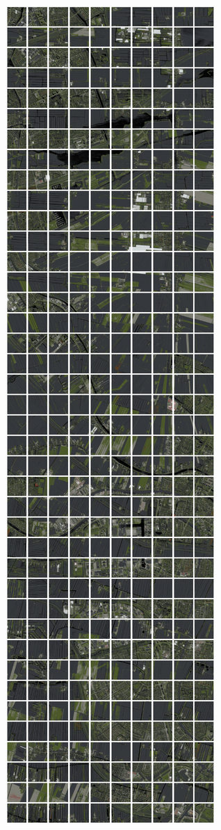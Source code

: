 <html>
<div>
<img src="https://github.com/HakkaTjakka/NL_TILE_MAP/blob/main/18/612/-1050/r.6120.-10500.png" height="44" width="44">
<img src="https://github.com/HakkaTjakka/NL_TILE_MAP/blob/main/18/612/-1050/r.6121.-10500.png" height="44" width="44">
<img src="https://github.com/HakkaTjakka/NL_TILE_MAP/blob/main/18/612/-1050/r.6122.-10500.png" height="44" width="44">
<img src="https://github.com/HakkaTjakka/NL_TILE_MAP/blob/main/18/612/-1050/r.6123.-10500.png" height="44" width="44">
<img src="https://github.com/HakkaTjakka/NL_TILE_MAP/blob/main/18/612/-1050/r.6124.-10500.png" height="44" width="44">
<img src="https://github.com/HakkaTjakka/NL_TILE_MAP/blob/main/18/612/-1050/r.6125.-10500.png" height="44" width="44">
<img src="https://github.com/HakkaTjakka/NL_TILE_MAP/blob/main/18/612/-1050/r.6126.-10500.png" height="44" width="44">
<img src="https://github.com/HakkaTjakka/NL_TILE_MAP/blob/main/18/612/-1050/r.6127.-10500.png" height="44" width="44">
<img src="https://github.com/HakkaTjakka/NL_TILE_MAP/blob/main/18/612/-1050/r.6128.-10500.png" height="44" width="44">
<img src="https://github.com/HakkaTjakka/NL_TILE_MAP/blob/main/18/612/-1050/r.6129.-10500.png" height="44" width="44">
<img src="https://github.com/HakkaTjakka/NL_TILE_MAP/blob/main/18/613/-1050/r.6130.-10500.png" height="44" width="44">
<img src="https://github.com/HakkaTjakka/NL_TILE_MAP/blob/main/18/613/-1050/r.6131.-10500.png" height="44" width="44">
<img src="https://github.com/HakkaTjakka/NL_TILE_MAP/blob/main/18/613/-1050/r.6132.-10500.png" height="44" width="44">
<img src="https://github.com/HakkaTjakka/NL_TILE_MAP/blob/main/18/613/-1050/r.6133.-10500.png" height="44" width="44">
<img src="https://github.com/HakkaTjakka/NL_TILE_MAP/blob/main/18/613/-1050/r.6134.-10500.png" height="44" width="44">
<img src="https://github.com/HakkaTjakka/NL_TILE_MAP/blob/main/18/613/-1050/r.6135.-10500.png" height="44" width="44">
<img src="https://github.com/HakkaTjakka/NL_TILE_MAP/blob/main/18/613/-1050/r.6136.-10500.png" height="44" width="44">
<img src="https://github.com/HakkaTjakka/NL_TILE_MAP/blob/main/18/613/-1050/r.6137.-10500.png" height="44" width="44">
<img src="https://github.com/HakkaTjakka/NL_TILE_MAP/blob/main/18/613/-1050/r.6138.-10500.png" height="44" width="44">
<img src="https://github.com/HakkaTjakka/NL_TILE_MAP/blob/main/18/613/-1050/r.6139.-10500.png" height="44" width="44">
<br>
<img src="https://github.com/HakkaTjakka/NL_TILE_MAP/blob/main/18/612/-1050/r.6120.-10499.png" height="44" width="44">
<img src="https://github.com/HakkaTjakka/NL_TILE_MAP/blob/main/18/612/-1050/r.6121.-10499.png" height="44" width="44">
<img src="https://github.com/HakkaTjakka/NL_TILE_MAP/blob/main/18/612/-1050/r.6122.-10499.png" height="44" width="44">
<img src="https://github.com/HakkaTjakka/NL_TILE_MAP/blob/main/18/612/-1050/r.6123.-10499.png" height="44" width="44">
<img src="https://github.com/HakkaTjakka/NL_TILE_MAP/blob/main/18/612/-1050/r.6124.-10499.png" height="44" width="44">
<img src="https://github.com/HakkaTjakka/NL_TILE_MAP/blob/main/18/612/-1050/r.6125.-10499.png" height="44" width="44">
<img src="https://github.com/HakkaTjakka/NL_TILE_MAP/blob/main/18/612/-1050/r.6126.-10499.png" height="44" width="44">
<img src="https://github.com/HakkaTjakka/NL_TILE_MAP/blob/main/18/612/-1050/r.6127.-10499.png" height="44" width="44">
<img src="https://github.com/HakkaTjakka/NL_TILE_MAP/blob/main/18/612/-1050/r.6128.-10499.png" height="44" width="44">
<img src="https://github.com/HakkaTjakka/NL_TILE_MAP/blob/main/18/612/-1050/r.6129.-10499.png" height="44" width="44">
<img src="https://github.com/HakkaTjakka/NL_TILE_MAP/blob/main/18/613/-1050/r.6130.-10499.png" height="44" width="44">
<img src="https://github.com/HakkaTjakka/NL_TILE_MAP/blob/main/18/613/-1050/r.6131.-10499.png" height="44" width="44">
<img src="https://github.com/HakkaTjakka/NL_TILE_MAP/blob/main/18/613/-1050/r.6132.-10499.png" height="44" width="44">
<img src="https://github.com/HakkaTjakka/NL_TILE_MAP/blob/main/18/613/-1050/r.6133.-10499.png" height="44" width="44">
<img src="https://github.com/HakkaTjakka/NL_TILE_MAP/blob/main/18/613/-1050/r.6134.-10499.png" height="44" width="44">
<img src="https://github.com/HakkaTjakka/NL_TILE_MAP/blob/main/18/613/-1050/r.6135.-10499.png" height="44" width="44">
<img src="https://github.com/HakkaTjakka/NL_TILE_MAP/blob/main/18/613/-1050/r.6136.-10499.png" height="44" width="44">
<img src="https://github.com/HakkaTjakka/NL_TILE_MAP/blob/main/18/613/-1050/r.6137.-10499.png" height="44" width="44">
<img src="https://github.com/HakkaTjakka/NL_TILE_MAP/blob/main/18/613/-1050/r.6138.-10499.png" height="44" width="44">
<img src="https://github.com/HakkaTjakka/NL_TILE_MAP/blob/main/18/613/-1050/r.6139.-10499.png" height="44" width="44">
<br>
<img src="https://github.com/HakkaTjakka/NL_TILE_MAP/blob/main/18/612/-1050/r.6120.-10498.png" height="44" width="44">
<img src="https://github.com/HakkaTjakka/NL_TILE_MAP/blob/main/18/612/-1050/r.6121.-10498.png" height="44" width="44">
<img src="https://github.com/HakkaTjakka/NL_TILE_MAP/blob/main/18/612/-1050/r.6122.-10498.png" height="44" width="44">
<img src="https://github.com/HakkaTjakka/NL_TILE_MAP/blob/main/18/612/-1050/r.6123.-10498.png" height="44" width="44">
<img src="https://github.com/HakkaTjakka/NL_TILE_MAP/blob/main/18/612/-1050/r.6124.-10498.png" height="44" width="44">
<img src="https://github.com/HakkaTjakka/NL_TILE_MAP/blob/main/18/612/-1050/r.6125.-10498.png" height="44" width="44">
<img src="https://github.com/HakkaTjakka/NL_TILE_MAP/blob/main/18/612/-1050/r.6126.-10498.png" height="44" width="44">
<img src="https://github.com/HakkaTjakka/NL_TILE_MAP/blob/main/18/612/-1050/r.6127.-10498.png" height="44" width="44">
<img src="https://github.com/HakkaTjakka/NL_TILE_MAP/blob/main/18/612/-1050/r.6128.-10498.png" height="44" width="44">
<img src="https://github.com/HakkaTjakka/NL_TILE_MAP/blob/main/18/612/-1050/r.6129.-10498.png" height="44" width="44">
<img src="https://github.com/HakkaTjakka/NL_TILE_MAP/blob/main/18/613/-1050/r.6130.-10498.png" height="44" width="44">
<img src="https://github.com/HakkaTjakka/NL_TILE_MAP/blob/main/18/613/-1050/r.6131.-10498.png" height="44" width="44">
<img src="https://github.com/HakkaTjakka/NL_TILE_MAP/blob/main/18/613/-1050/r.6132.-10498.png" height="44" width="44">
<img src="https://github.com/HakkaTjakka/NL_TILE_MAP/blob/main/18/613/-1050/r.6133.-10498.png" height="44" width="44">
<img src="https://github.com/HakkaTjakka/NL_TILE_MAP/blob/main/18/613/-1050/r.6134.-10498.png" height="44" width="44">
<img src="https://github.com/HakkaTjakka/NL_TILE_MAP/blob/main/18/613/-1050/r.6135.-10498.png" height="44" width="44">
<img src="https://github.com/HakkaTjakka/NL_TILE_MAP/blob/main/18/613/-1050/r.6136.-10498.png" height="44" width="44">
<img src="https://github.com/HakkaTjakka/NL_TILE_MAP/blob/main/18/613/-1050/r.6137.-10498.png" height="44" width="44">
<img src="https://github.com/HakkaTjakka/NL_TILE_MAP/blob/main/18/613/-1050/r.6138.-10498.png" height="44" width="44">
<img src="https://github.com/HakkaTjakka/NL_TILE_MAP/blob/main/18/613/-1050/r.6139.-10498.png" height="44" width="44">
<br>
<img src="https://github.com/HakkaTjakka/NL_TILE_MAP/blob/main/18/612/-1050/r.6120.-10497.png" height="44" width="44">
<img src="https://github.com/HakkaTjakka/NL_TILE_MAP/blob/main/18/612/-1050/r.6121.-10497.png" height="44" width="44">
<img src="https://github.com/HakkaTjakka/NL_TILE_MAP/blob/main/18/612/-1050/r.6122.-10497.png" height="44" width="44">
<img src="https://github.com/HakkaTjakka/NL_TILE_MAP/blob/main/18/612/-1050/r.6123.-10497.png" height="44" width="44">
<img src="https://github.com/HakkaTjakka/NL_TILE_MAP/blob/main/18/612/-1050/r.6124.-10497.png" height="44" width="44">
<img src="https://github.com/HakkaTjakka/NL_TILE_MAP/blob/main/18/612/-1050/r.6125.-10497.png" height="44" width="44">
<img src="https://github.com/HakkaTjakka/NL_TILE_MAP/blob/main/18/612/-1050/r.6126.-10497.png" height="44" width="44">
<img src="https://github.com/HakkaTjakka/NL_TILE_MAP/blob/main/18/612/-1050/r.6127.-10497.png" height="44" width="44">
<img src="https://github.com/HakkaTjakka/NL_TILE_MAP/blob/main/18/612/-1050/r.6128.-10497.png" height="44" width="44">
<img src="https://github.com/HakkaTjakka/NL_TILE_MAP/blob/main/18/612/-1050/r.6129.-10497.png" height="44" width="44">
<img src="https://github.com/HakkaTjakka/NL_TILE_MAP/blob/main/18/613/-1050/r.6130.-10497.png" height="44" width="44">
<img src="https://github.com/HakkaTjakka/NL_TILE_MAP/blob/main/18/613/-1050/r.6131.-10497.png" height="44" width="44">
<img src="https://github.com/HakkaTjakka/NL_TILE_MAP/blob/main/18/613/-1050/r.6132.-10497.png" height="44" width="44">
<img src="https://github.com/HakkaTjakka/NL_TILE_MAP/blob/main/18/613/-1050/r.6133.-10497.png" height="44" width="44">
<img src="https://github.com/HakkaTjakka/NL_TILE_MAP/blob/main/18/613/-1050/r.6134.-10497.png" height="44" width="44">
<img src="https://github.com/HakkaTjakka/NL_TILE_MAP/blob/main/18/613/-1050/r.6135.-10497.png" height="44" width="44">
<img src="https://github.com/HakkaTjakka/NL_TILE_MAP/blob/main/18/613/-1050/r.6136.-10497.png" height="44" width="44">
<img src="https://github.com/HakkaTjakka/NL_TILE_MAP/blob/main/18/613/-1050/r.6137.-10497.png" height="44" width="44">
<img src="https://github.com/HakkaTjakka/NL_TILE_MAP/blob/main/18/613/-1050/r.6138.-10497.png" height="44" width="44">
<img src="https://github.com/HakkaTjakka/NL_TILE_MAP/blob/main/18/613/-1050/r.6139.-10497.png" height="44" width="44">
<br>
<img src="https://github.com/HakkaTjakka/NL_TILE_MAP/blob/main/18/612/-1050/r.6120.-10496.png" height="44" width="44">
<img src="https://github.com/HakkaTjakka/NL_TILE_MAP/blob/main/18/612/-1050/r.6121.-10496.png" height="44" width="44">
<img src="https://github.com/HakkaTjakka/NL_TILE_MAP/blob/main/18/612/-1050/r.6122.-10496.png" height="44" width="44">
<img src="https://github.com/HakkaTjakka/NL_TILE_MAP/blob/main/18/612/-1050/r.6123.-10496.png" height="44" width="44">
<img src="https://github.com/HakkaTjakka/NL_TILE_MAP/blob/main/18/612/-1050/r.6124.-10496.png" height="44" width="44">
<img src="https://github.com/HakkaTjakka/NL_TILE_MAP/blob/main/18/612/-1050/r.6125.-10496.png" height="44" width="44">
<img src="https://github.com/HakkaTjakka/NL_TILE_MAP/blob/main/18/612/-1050/r.6126.-10496.png" height="44" width="44">
<img src="https://github.com/HakkaTjakka/NL_TILE_MAP/blob/main/18/612/-1050/r.6127.-10496.png" height="44" width="44">
<img src="https://github.com/HakkaTjakka/NL_TILE_MAP/blob/main/18/612/-1050/r.6128.-10496.png" height="44" width="44">
<img src="https://github.com/HakkaTjakka/NL_TILE_MAP/blob/main/18/612/-1050/r.6129.-10496.png" height="44" width="44">
<img src="https://github.com/HakkaTjakka/NL_TILE_MAP/blob/main/18/613/-1050/r.6130.-10496.png" height="44" width="44">
<img src="https://github.com/HakkaTjakka/NL_TILE_MAP/blob/main/18/613/-1050/r.6131.-10496.png" height="44" width="44">
<img src="https://github.com/HakkaTjakka/NL_TILE_MAP/blob/main/18/613/-1050/r.6132.-10496.png" height="44" width="44">
<img src="https://github.com/HakkaTjakka/NL_TILE_MAP/blob/main/18/613/-1050/r.6133.-10496.png" height="44" width="44">
<img src="https://github.com/HakkaTjakka/NL_TILE_MAP/blob/main/18/613/-1050/r.6134.-10496.png" height="44" width="44">
<img src="https://github.com/HakkaTjakka/NL_TILE_MAP/blob/main/18/613/-1050/r.6135.-10496.png" height="44" width="44">
<img src="https://github.com/HakkaTjakka/NL_TILE_MAP/blob/main/18/613/-1050/r.6136.-10496.png" height="44" width="44">
<img src="https://github.com/HakkaTjakka/NL_TILE_MAP/blob/main/18/613/-1050/r.6137.-10496.png" height="44" width="44">
<img src="https://github.com/HakkaTjakka/NL_TILE_MAP/blob/main/18/613/-1050/r.6138.-10496.png" height="44" width="44">
<img src="https://github.com/HakkaTjakka/NL_TILE_MAP/blob/main/18/613/-1050/r.6139.-10496.png" height="44" width="44">
<br>
<img src="https://github.com/HakkaTjakka/NL_TILE_MAP/blob/main/18/612/-1050/r.6120.-10495.png" height="44" width="44">
<img src="https://github.com/HakkaTjakka/NL_TILE_MAP/blob/main/18/612/-1050/r.6121.-10495.png" height="44" width="44">
<img src="https://github.com/HakkaTjakka/NL_TILE_MAP/blob/main/18/612/-1050/r.6122.-10495.png" height="44" width="44">
<img src="https://github.com/HakkaTjakka/NL_TILE_MAP/blob/main/18/612/-1050/r.6123.-10495.png" height="44" width="44">
<img src="https://github.com/HakkaTjakka/NL_TILE_MAP/blob/main/18/612/-1050/r.6124.-10495.png" height="44" width="44">
<img src="https://github.com/HakkaTjakka/NL_TILE_MAP/blob/main/18/612/-1050/r.6125.-10495.png" height="44" width="44">
<img src="https://github.com/HakkaTjakka/NL_TILE_MAP/blob/main/18/612/-1050/r.6126.-10495.png" height="44" width="44">
<img src="https://github.com/HakkaTjakka/NL_TILE_MAP/blob/main/18/612/-1050/r.6127.-10495.png" height="44" width="44">
<img src="https://github.com/HakkaTjakka/NL_TILE_MAP/blob/main/18/612/-1050/r.6128.-10495.png" height="44" width="44">
<img src="https://github.com/HakkaTjakka/NL_TILE_MAP/blob/main/18/612/-1050/r.6129.-10495.png" height="44" width="44">
<img src="https://github.com/HakkaTjakka/NL_TILE_MAP/blob/main/18/613/-1050/r.6130.-10495.png" height="44" width="44">
<img src="https://github.com/HakkaTjakka/NL_TILE_MAP/blob/main/18/613/-1050/r.6131.-10495.png" height="44" width="44">
<img src="https://github.com/HakkaTjakka/NL_TILE_MAP/blob/main/18/613/-1050/r.6132.-10495.png" height="44" width="44">
<img src="https://github.com/HakkaTjakka/NL_TILE_MAP/blob/main/18/613/-1050/r.6133.-10495.png" height="44" width="44">
<img src="https://github.com/HakkaTjakka/NL_TILE_MAP/blob/main/18/613/-1050/r.6134.-10495.png" height="44" width="44">
<img src="https://github.com/HakkaTjakka/NL_TILE_MAP/blob/main/18/613/-1050/r.6135.-10495.png" height="44" width="44">
<img src="https://github.com/HakkaTjakka/NL_TILE_MAP/blob/main/18/613/-1050/r.6136.-10495.png" height="44" width="44">
<img src="https://github.com/HakkaTjakka/NL_TILE_MAP/blob/main/18/613/-1050/r.6137.-10495.png" height="44" width="44">
<img src="https://github.com/HakkaTjakka/NL_TILE_MAP/blob/main/18/613/-1050/r.6138.-10495.png" height="44" width="44">
<img src="https://github.com/HakkaTjakka/NL_TILE_MAP/blob/main/18/613/-1050/r.6139.-10495.png" height="44" width="44">
<br>
<img src="https://github.com/HakkaTjakka/NL_TILE_MAP/blob/main/18/612/-1050/r.6120.-10494.png" height="44" width="44">
<img src="https://github.com/HakkaTjakka/NL_TILE_MAP/blob/main/18/612/-1050/r.6121.-10494.png" height="44" width="44">
<img src="https://github.com/HakkaTjakka/NL_TILE_MAP/blob/main/18/612/-1050/r.6122.-10494.png" height="44" width="44">
<img src="https://github.com/HakkaTjakka/NL_TILE_MAP/blob/main/18/612/-1050/r.6123.-10494.png" height="44" width="44">
<img src="https://github.com/HakkaTjakka/NL_TILE_MAP/blob/main/18/612/-1050/r.6124.-10494.png" height="44" width="44">
<img src="https://github.com/HakkaTjakka/NL_TILE_MAP/blob/main/18/612/-1050/r.6125.-10494.png" height="44" width="44">
<img src="https://github.com/HakkaTjakka/NL_TILE_MAP/blob/main/18/612/-1050/r.6126.-10494.png" height="44" width="44">
<img src="https://github.com/HakkaTjakka/NL_TILE_MAP/blob/main/18/612/-1050/r.6127.-10494.png" height="44" width="44">
<img src="https://github.com/HakkaTjakka/NL_TILE_MAP/blob/main/18/612/-1050/r.6128.-10494.png" height="44" width="44">
<img src="https://github.com/HakkaTjakka/NL_TILE_MAP/blob/main/18/612/-1050/r.6129.-10494.png" height="44" width="44">
<img src="https://github.com/HakkaTjakka/NL_TILE_MAP/blob/main/18/613/-1050/r.6130.-10494.png" height="44" width="44">
<img src="https://github.com/HakkaTjakka/NL_TILE_MAP/blob/main/18/613/-1050/r.6131.-10494.png" height="44" width="44">
<img src="https://github.com/HakkaTjakka/NL_TILE_MAP/blob/main/18/613/-1050/r.6132.-10494.png" height="44" width="44">
<img src="https://github.com/HakkaTjakka/NL_TILE_MAP/blob/main/18/613/-1050/r.6133.-10494.png" height="44" width="44">
<img src="https://github.com/HakkaTjakka/NL_TILE_MAP/blob/main/18/613/-1050/r.6134.-10494.png" height="44" width="44">
<img src="https://github.com/HakkaTjakka/NL_TILE_MAP/blob/main/18/613/-1050/r.6135.-10494.png" height="44" width="44">
<img src="https://github.com/HakkaTjakka/NL_TILE_MAP/blob/main/18/613/-1050/r.6136.-10494.png" height="44" width="44">
<img src="https://github.com/HakkaTjakka/NL_TILE_MAP/blob/main/18/613/-1050/r.6137.-10494.png" height="44" width="44">
<img src="https://github.com/HakkaTjakka/NL_TILE_MAP/blob/main/18/613/-1050/r.6138.-10494.png" height="44" width="44">
<img src="https://github.com/HakkaTjakka/NL_TILE_MAP/blob/main/18/613/-1050/r.6139.-10494.png" height="44" width="44">
<br>
<img src="https://github.com/HakkaTjakka/NL_TILE_MAP/blob/main/18/612/-1050/r.6120.-10493.png" height="44" width="44">
<img src="https://github.com/HakkaTjakka/NL_TILE_MAP/blob/main/18/612/-1050/r.6121.-10493.png" height="44" width="44">
<img src="https://github.com/HakkaTjakka/NL_TILE_MAP/blob/main/18/612/-1050/r.6122.-10493.png" height="44" width="44">
<img src="https://github.com/HakkaTjakka/NL_TILE_MAP/blob/main/18/612/-1050/r.6123.-10493.png" height="44" width="44">
<img src="https://github.com/HakkaTjakka/NL_TILE_MAP/blob/main/18/612/-1050/r.6124.-10493.png" height="44" width="44">
<img src="https://github.com/HakkaTjakka/NL_TILE_MAP/blob/main/18/612/-1050/r.6125.-10493.png" height="44" width="44">
<img src="https://github.com/HakkaTjakka/NL_TILE_MAP/blob/main/18/612/-1050/r.6126.-10493.png" height="44" width="44">
<img src="https://github.com/HakkaTjakka/NL_TILE_MAP/blob/main/18/612/-1050/r.6127.-10493.png" height="44" width="44">
<img src="https://github.com/HakkaTjakka/NL_TILE_MAP/blob/main/18/612/-1050/r.6128.-10493.png" height="44" width="44">
<img src="https://github.com/HakkaTjakka/NL_TILE_MAP/blob/main/18/612/-1050/r.6129.-10493.png" height="44" width="44">
<img src="https://github.com/HakkaTjakka/NL_TILE_MAP/blob/main/18/613/-1050/r.6130.-10493.png" height="44" width="44">
<img src="https://github.com/HakkaTjakka/NL_TILE_MAP/blob/main/18/613/-1050/r.6131.-10493.png" height="44" width="44">
<img src="https://github.com/HakkaTjakka/NL_TILE_MAP/blob/main/18/613/-1050/r.6132.-10493.png" height="44" width="44">
<img src="https://github.com/HakkaTjakka/NL_TILE_MAP/blob/main/18/613/-1050/r.6133.-10493.png" height="44" width="44">
<img src="https://github.com/HakkaTjakka/NL_TILE_MAP/blob/main/18/613/-1050/r.6134.-10493.png" height="44" width="44">
<img src="https://github.com/HakkaTjakka/NL_TILE_MAP/blob/main/18/613/-1050/r.6135.-10493.png" height="44" width="44">
<img src="https://github.com/HakkaTjakka/NL_TILE_MAP/blob/main/18/613/-1050/r.6136.-10493.png" height="44" width="44">
<img src="https://github.com/HakkaTjakka/NL_TILE_MAP/blob/main/18/613/-1050/r.6137.-10493.png" height="44" width="44">
<img src="https://github.com/HakkaTjakka/NL_TILE_MAP/blob/main/18/613/-1050/r.6138.-10493.png" height="44" width="44">
<img src="https://github.com/HakkaTjakka/NL_TILE_MAP/blob/main/18/613/-1050/r.6139.-10493.png" height="44" width="44">
<br>
<img src="https://github.com/HakkaTjakka/NL_TILE_MAP/blob/main/18/612/-1050/r.6120.-10492.png" height="44" width="44">
<img src="https://github.com/HakkaTjakka/NL_TILE_MAP/blob/main/18/612/-1050/r.6121.-10492.png" height="44" width="44">
<img src="https://github.com/HakkaTjakka/NL_TILE_MAP/blob/main/18/612/-1050/r.6122.-10492.png" height="44" width="44">
<img src="https://github.com/HakkaTjakka/NL_TILE_MAP/blob/main/18/612/-1050/r.6123.-10492.png" height="44" width="44">
<img src="https://github.com/HakkaTjakka/NL_TILE_MAP/blob/main/18/612/-1050/r.6124.-10492.png" height="44" width="44">
<img src="https://github.com/HakkaTjakka/NL_TILE_MAP/blob/main/18/612/-1050/r.6125.-10492.png" height="44" width="44">
<img src="https://github.com/HakkaTjakka/NL_TILE_MAP/blob/main/18/612/-1050/r.6126.-10492.png" height="44" width="44">
<img src="https://github.com/HakkaTjakka/NL_TILE_MAP/blob/main/18/612/-1050/r.6127.-10492.png" height="44" width="44">
<img src="https://github.com/HakkaTjakka/NL_TILE_MAP/blob/main/18/612/-1050/r.6128.-10492.png" height="44" width="44">
<img src="https://github.com/HakkaTjakka/NL_TILE_MAP/blob/main/18/612/-1050/r.6129.-10492.png" height="44" width="44">
<img src="https://github.com/HakkaTjakka/NL_TILE_MAP/blob/main/18/613/-1050/r.6130.-10492.png" height="44" width="44">
<img src="https://github.com/HakkaTjakka/NL_TILE_MAP/blob/main/18/613/-1050/r.6131.-10492.png" height="44" width="44">
<img src="https://github.com/HakkaTjakka/NL_TILE_MAP/blob/main/18/613/-1050/r.6132.-10492.png" height="44" width="44">
<img src="https://github.com/HakkaTjakka/NL_TILE_MAP/blob/main/18/613/-1050/r.6133.-10492.png" height="44" width="44">
<img src="https://github.com/HakkaTjakka/NL_TILE_MAP/blob/main/18/613/-1050/r.6134.-10492.png" height="44" width="44">
<img src="https://github.com/HakkaTjakka/NL_TILE_MAP/blob/main/18/613/-1050/r.6135.-10492.png" height="44" width="44">
<img src="https://github.com/HakkaTjakka/NL_TILE_MAP/blob/main/18/613/-1050/r.6136.-10492.png" height="44" width="44">
<img src="https://github.com/HakkaTjakka/NL_TILE_MAP/blob/main/18/613/-1050/r.6137.-10492.png" height="44" width="44">
<img src="https://github.com/HakkaTjakka/NL_TILE_MAP/blob/main/18/613/-1050/r.6138.-10492.png" height="44" width="44">
<img src="https://github.com/HakkaTjakka/NL_TILE_MAP/blob/main/18/613/-1050/r.6139.-10492.png" height="44" width="44">
<br>
<img src="https://github.com/HakkaTjakka/NL_TILE_MAP/blob/main/18/612/-1050/r.6120.-10491.png" height="44" width="44">
<img src="https://github.com/HakkaTjakka/NL_TILE_MAP/blob/main/18/612/-1050/r.6121.-10491.png" height="44" width="44">
<img src="https://github.com/HakkaTjakka/NL_TILE_MAP/blob/main/18/612/-1050/r.6122.-10491.png" height="44" width="44">
<img src="https://github.com/HakkaTjakka/NL_TILE_MAP/blob/main/18/612/-1050/r.6123.-10491.png" height="44" width="44">
<img src="https://github.com/HakkaTjakka/NL_TILE_MAP/blob/main/18/612/-1050/r.6124.-10491.png" height="44" width="44">
<img src="https://github.com/HakkaTjakka/NL_TILE_MAP/blob/main/18/612/-1050/r.6125.-10491.png" height="44" width="44">
<img src="https://github.com/HakkaTjakka/NL_TILE_MAP/blob/main/18/612/-1050/r.6126.-10491.png" height="44" width="44">
<img src="https://github.com/HakkaTjakka/NL_TILE_MAP/blob/main/18/612/-1050/r.6127.-10491.png" height="44" width="44">
<img src="https://github.com/HakkaTjakka/NL_TILE_MAP/blob/main/18/612/-1050/r.6128.-10491.png" height="44" width="44">
<img src="https://github.com/HakkaTjakka/NL_TILE_MAP/blob/main/18/612/-1050/r.6129.-10491.png" height="44" width="44">
<img src="https://github.com/HakkaTjakka/NL_TILE_MAP/blob/main/18/613/-1050/r.6130.-10491.png" height="44" width="44">
<img src="https://github.com/HakkaTjakka/NL_TILE_MAP/blob/main/18/613/-1050/r.6131.-10491.png" height="44" width="44">
<img src="https://github.com/HakkaTjakka/NL_TILE_MAP/blob/main/18/613/-1050/r.6132.-10491.png" height="44" width="44">
<img src="https://github.com/HakkaTjakka/NL_TILE_MAP/blob/main/18/613/-1050/r.6133.-10491.png" height="44" width="44">
<img src="https://github.com/HakkaTjakka/NL_TILE_MAP/blob/main/18/613/-1050/r.6134.-10491.png" height="44" width="44">
<img src="https://github.com/HakkaTjakka/NL_TILE_MAP/blob/main/18/613/-1050/r.6135.-10491.png" height="44" width="44">
<img src="https://github.com/HakkaTjakka/NL_TILE_MAP/blob/main/18/613/-1050/r.6136.-10491.png" height="44" width="44">
<img src="https://github.com/HakkaTjakka/NL_TILE_MAP/blob/main/18/613/-1050/r.6137.-10491.png" height="44" width="44">
<img src="https://github.com/HakkaTjakka/NL_TILE_MAP/blob/main/18/613/-1050/r.6138.-10491.png" height="44" width="44">
<img src="https://github.com/HakkaTjakka/NL_TILE_MAP/blob/main/18/613/-1050/r.6139.-10491.png" height="44" width="44">
<br>
<img src="https://github.com/HakkaTjakka/NL_TILE_MAP/blob/main/18/612/-1049/r.6120.-10490.png" height="44" width="44">
<img src="https://github.com/HakkaTjakka/NL_TILE_MAP/blob/main/18/612/-1049/r.6121.-10490.png" height="44" width="44">
<img src="https://github.com/HakkaTjakka/NL_TILE_MAP/blob/main/18/612/-1049/r.6122.-10490.png" height="44" width="44">
<img src="https://github.com/HakkaTjakka/NL_TILE_MAP/blob/main/18/612/-1049/r.6123.-10490.png" height="44" width="44">
<img src="https://github.com/HakkaTjakka/NL_TILE_MAP/blob/main/18/612/-1049/r.6124.-10490.png" height="44" width="44">
<img src="https://github.com/HakkaTjakka/NL_TILE_MAP/blob/main/18/612/-1049/r.6125.-10490.png" height="44" width="44">
<img src="https://github.com/HakkaTjakka/NL_TILE_MAP/blob/main/18/612/-1049/r.6126.-10490.png" height="44" width="44">
<img src="https://github.com/HakkaTjakka/NL_TILE_MAP/blob/main/18/612/-1049/r.6127.-10490.png" height="44" width="44">
<img src="https://github.com/HakkaTjakka/NL_TILE_MAP/blob/main/18/612/-1049/r.6128.-10490.png" height="44" width="44">
<img src="https://github.com/HakkaTjakka/NL_TILE_MAP/blob/main/18/612/-1049/r.6129.-10490.png" height="44" width="44">
<img src="https://github.com/HakkaTjakka/NL_TILE_MAP/blob/main/18/613/-1049/r.6130.-10490.png" height="44" width="44">
<img src="https://github.com/HakkaTjakka/NL_TILE_MAP/blob/main/18/613/-1049/r.6131.-10490.png" height="44" width="44">
<img src="https://github.com/HakkaTjakka/NL_TILE_MAP/blob/main/18/613/-1049/r.6132.-10490.png" height="44" width="44">
<img src="https://github.com/HakkaTjakka/NL_TILE_MAP/blob/main/18/613/-1049/r.6133.-10490.png" height="44" width="44">
<img src="https://github.com/HakkaTjakka/NL_TILE_MAP/blob/main/18/613/-1049/r.6134.-10490.png" height="44" width="44">
<img src="https://github.com/HakkaTjakka/NL_TILE_MAP/blob/main/18/613/-1049/r.6135.-10490.png" height="44" width="44">
<img src="https://github.com/HakkaTjakka/NL_TILE_MAP/blob/main/18/613/-1049/r.6136.-10490.png" height="44" width="44">
<img src="https://github.com/HakkaTjakka/NL_TILE_MAP/blob/main/18/613/-1049/r.6137.-10490.png" height="44" width="44">
<img src="https://github.com/HakkaTjakka/NL_TILE_MAP/blob/main/18/613/-1049/r.6138.-10490.png" height="44" width="44">
<img src="https://github.com/HakkaTjakka/NL_TILE_MAP/blob/main/18/613/-1049/r.6139.-10490.png" height="44" width="44">
<br>
<img src="https://github.com/HakkaTjakka/NL_TILE_MAP/blob/main/18/612/-1049/r.6120.-10489.png" height="44" width="44">
<img src="https://github.com/HakkaTjakka/NL_TILE_MAP/blob/main/18/612/-1049/r.6121.-10489.png" height="44" width="44">
<img src="https://github.com/HakkaTjakka/NL_TILE_MAP/blob/main/18/612/-1049/r.6122.-10489.png" height="44" width="44">
<img src="https://github.com/HakkaTjakka/NL_TILE_MAP/blob/main/18/612/-1049/r.6123.-10489.png" height="44" width="44">
<img src="https://github.com/HakkaTjakka/NL_TILE_MAP/blob/main/18/612/-1049/r.6124.-10489.png" height="44" width="44">
<img src="https://github.com/HakkaTjakka/NL_TILE_MAP/blob/main/18/612/-1049/r.6125.-10489.png" height="44" width="44">
<img src="https://github.com/HakkaTjakka/NL_TILE_MAP/blob/main/18/612/-1049/r.6126.-10489.png" height="44" width="44">
<img src="https://github.com/HakkaTjakka/NL_TILE_MAP/blob/main/18/612/-1049/r.6127.-10489.png" height="44" width="44">
<img src="https://github.com/HakkaTjakka/NL_TILE_MAP/blob/main/18/612/-1049/r.6128.-10489.png" height="44" width="44">
<img src="https://github.com/HakkaTjakka/NL_TILE_MAP/blob/main/18/612/-1049/r.6129.-10489.png" height="44" width="44">
<img src="https://github.com/HakkaTjakka/NL_TILE_MAP/blob/main/18/613/-1049/r.6130.-10489.png" height="44" width="44">
<img src="https://github.com/HakkaTjakka/NL_TILE_MAP/blob/main/18/613/-1049/r.6131.-10489.png" height="44" width="44">
<img src="https://github.com/HakkaTjakka/NL_TILE_MAP/blob/main/18/613/-1049/r.6132.-10489.png" height="44" width="44">
<img src="https://github.com/HakkaTjakka/NL_TILE_MAP/blob/main/18/613/-1049/r.6133.-10489.png" height="44" width="44">
<img src="https://github.com/HakkaTjakka/NL_TILE_MAP/blob/main/18/613/-1049/r.6134.-10489.png" height="44" width="44">
<img src="https://github.com/HakkaTjakka/NL_TILE_MAP/blob/main/18/613/-1049/r.6135.-10489.png" height="44" width="44">
<img src="https://github.com/HakkaTjakka/NL_TILE_MAP/blob/main/18/613/-1049/r.6136.-10489.png" height="44" width="44">
<img src="https://github.com/HakkaTjakka/NL_TILE_MAP/blob/main/18/613/-1049/r.6137.-10489.png" height="44" width="44">
<img src="https://github.com/HakkaTjakka/NL_TILE_MAP/blob/main/18/613/-1049/r.6138.-10489.png" height="44" width="44">
<img src="https://github.com/HakkaTjakka/NL_TILE_MAP/blob/main/18/613/-1049/r.6139.-10489.png" height="44" width="44">
<br>
<img src="https://github.com/HakkaTjakka/NL_TILE_MAP/blob/main/18/612/-1049/r.6120.-10488.png" height="44" width="44">
<img src="https://github.com/HakkaTjakka/NL_TILE_MAP/blob/main/18/612/-1049/r.6121.-10488.png" height="44" width="44">
<img src="https://github.com/HakkaTjakka/NL_TILE_MAP/blob/main/18/612/-1049/r.6122.-10488.png" height="44" width="44">
<img src="https://github.com/HakkaTjakka/NL_TILE_MAP/blob/main/18/612/-1049/r.6123.-10488.png" height="44" width="44">
<img src="https://github.com/HakkaTjakka/NL_TILE_MAP/blob/main/18/612/-1049/r.6124.-10488.png" height="44" width="44">
<img src="https://github.com/HakkaTjakka/NL_TILE_MAP/blob/main/18/612/-1049/r.6125.-10488.png" height="44" width="44">
<img src="https://github.com/HakkaTjakka/NL_TILE_MAP/blob/main/18/612/-1049/r.6126.-10488.png" height="44" width="44">
<img src="https://github.com/HakkaTjakka/NL_TILE_MAP/blob/main/18/612/-1049/r.6127.-10488.png" height="44" width="44">
<img src="https://github.com/HakkaTjakka/NL_TILE_MAP/blob/main/18/612/-1049/r.6128.-10488.png" height="44" width="44">
<img src="https://github.com/HakkaTjakka/NL_TILE_MAP/blob/main/18/612/-1049/r.6129.-10488.png" height="44" width="44">
<img src="https://github.com/HakkaTjakka/NL_TILE_MAP/blob/main/18/613/-1049/r.6130.-10488.png" height="44" width="44">
<img src="https://github.com/HakkaTjakka/NL_TILE_MAP/blob/main/18/613/-1049/r.6131.-10488.png" height="44" width="44">
<img src="https://github.com/HakkaTjakka/NL_TILE_MAP/blob/main/18/613/-1049/r.6132.-10488.png" height="44" width="44">
<img src="https://github.com/HakkaTjakka/NL_TILE_MAP/blob/main/18/613/-1049/r.6133.-10488.png" height="44" width="44">
<img src="https://github.com/HakkaTjakka/NL_TILE_MAP/blob/main/18/613/-1049/r.6134.-10488.png" height="44" width="44">
<img src="https://github.com/HakkaTjakka/NL_TILE_MAP/blob/main/18/613/-1049/r.6135.-10488.png" height="44" width="44">
<img src="https://github.com/HakkaTjakka/NL_TILE_MAP/blob/main/18/613/-1049/r.6136.-10488.png" height="44" width="44">
<img src="https://github.com/HakkaTjakka/NL_TILE_MAP/blob/main/18/613/-1049/r.6137.-10488.png" height="44" width="44">
<img src="https://github.com/HakkaTjakka/NL_TILE_MAP/blob/main/18/613/-1049/r.6138.-10488.png" height="44" width="44">
<img src="https://github.com/HakkaTjakka/NL_TILE_MAP/blob/main/18/613/-1049/r.6139.-10488.png" height="44" width="44">
<br>
<img src="https://github.com/HakkaTjakka/NL_TILE_MAP/blob/main/18/612/-1049/r.6120.-10487.png" height="44" width="44">
<img src="https://github.com/HakkaTjakka/NL_TILE_MAP/blob/main/18/612/-1049/r.6121.-10487.png" height="44" width="44">
<img src="https://github.com/HakkaTjakka/NL_TILE_MAP/blob/main/18/612/-1049/r.6122.-10487.png" height="44" width="44">
<img src="https://github.com/HakkaTjakka/NL_TILE_MAP/blob/main/18/612/-1049/r.6123.-10487.png" height="44" width="44">
<img src="https://github.com/HakkaTjakka/NL_TILE_MAP/blob/main/18/612/-1049/r.6124.-10487.png" height="44" width="44">
<img src="https://github.com/HakkaTjakka/NL_TILE_MAP/blob/main/18/612/-1049/r.6125.-10487.png" height="44" width="44">
<img src="https://github.com/HakkaTjakka/NL_TILE_MAP/blob/main/18/612/-1049/r.6126.-10487.png" height="44" width="44">
<img src="https://github.com/HakkaTjakka/NL_TILE_MAP/blob/main/18/612/-1049/r.6127.-10487.png" height="44" width="44">
<img src="https://github.com/HakkaTjakka/NL_TILE_MAP/blob/main/18/612/-1049/r.6128.-10487.png" height="44" width="44">
<img src="https://github.com/HakkaTjakka/NL_TILE_MAP/blob/main/18/612/-1049/r.6129.-10487.png" height="44" width="44">
<img src="https://github.com/HakkaTjakka/NL_TILE_MAP/blob/main/18/613/-1049/r.6130.-10487.png" height="44" width="44">
<img src="https://github.com/HakkaTjakka/NL_TILE_MAP/blob/main/18/613/-1049/r.6131.-10487.png" height="44" width="44">
<img src="https://github.com/HakkaTjakka/NL_TILE_MAP/blob/main/18/613/-1049/r.6132.-10487.png" height="44" width="44">
<img src="https://github.com/HakkaTjakka/NL_TILE_MAP/blob/main/18/613/-1049/r.6133.-10487.png" height="44" width="44">
<img src="https://github.com/HakkaTjakka/NL_TILE_MAP/blob/main/18/613/-1049/r.6134.-10487.png" height="44" width="44">
<img src="https://github.com/HakkaTjakka/NL_TILE_MAP/blob/main/18/613/-1049/r.6135.-10487.png" height="44" width="44">
<img src="https://github.com/HakkaTjakka/NL_TILE_MAP/blob/main/18/613/-1049/r.6136.-10487.png" height="44" width="44">
<img src="https://github.com/HakkaTjakka/NL_TILE_MAP/blob/main/18/613/-1049/r.6137.-10487.png" height="44" width="44">
<img src="https://github.com/HakkaTjakka/NL_TILE_MAP/blob/main/18/613/-1049/r.6138.-10487.png" height="44" width="44">
<img src="https://github.com/HakkaTjakka/NL_TILE_MAP/blob/main/18/613/-1049/r.6139.-10487.png" height="44" width="44">
<br>
<img src="https://github.com/HakkaTjakka/NL_TILE_MAP/blob/main/18/612/-1049/r.6120.-10486.png" height="44" width="44">
<img src="https://github.com/HakkaTjakka/NL_TILE_MAP/blob/main/18/612/-1049/r.6121.-10486.png" height="44" width="44">
<img src="https://github.com/HakkaTjakka/NL_TILE_MAP/blob/main/18/612/-1049/r.6122.-10486.png" height="44" width="44">
<img src="https://github.com/HakkaTjakka/NL_TILE_MAP/blob/main/18/612/-1049/r.6123.-10486.png" height="44" width="44">
<img src="https://github.com/HakkaTjakka/NL_TILE_MAP/blob/main/18/612/-1049/r.6124.-10486.png" height="44" width="44">
<img src="https://github.com/HakkaTjakka/NL_TILE_MAP/blob/main/18/612/-1049/r.6125.-10486.png" height="44" width="44">
<img src="https://github.com/HakkaTjakka/NL_TILE_MAP/blob/main/18/612/-1049/r.6126.-10486.png" height="44" width="44">
<img src="https://github.com/HakkaTjakka/NL_TILE_MAP/blob/main/18/612/-1049/r.6127.-10486.png" height="44" width="44">
<img src="https://github.com/HakkaTjakka/NL_TILE_MAP/blob/main/18/612/-1049/r.6128.-10486.png" height="44" width="44">
<img src="https://github.com/HakkaTjakka/NL_TILE_MAP/blob/main/18/612/-1049/r.6129.-10486.png" height="44" width="44">
<img src="https://github.com/HakkaTjakka/NL_TILE_MAP/blob/main/18/613/-1049/r.6130.-10486.png" height="44" width="44">
<img src="https://github.com/HakkaTjakka/NL_TILE_MAP/blob/main/18/613/-1049/r.6131.-10486.png" height="44" width="44">
<img src="https://github.com/HakkaTjakka/NL_TILE_MAP/blob/main/18/613/-1049/r.6132.-10486.png" height="44" width="44">
<img src="https://github.com/HakkaTjakka/NL_TILE_MAP/blob/main/18/613/-1049/r.6133.-10486.png" height="44" width="44">
<img src="https://github.com/HakkaTjakka/NL_TILE_MAP/blob/main/18/613/-1049/r.6134.-10486.png" height="44" width="44">
<img src="https://github.com/HakkaTjakka/NL_TILE_MAP/blob/main/18/613/-1049/r.6135.-10486.png" height="44" width="44">
<img src="https://github.com/HakkaTjakka/NL_TILE_MAP/blob/main/18/613/-1049/r.6136.-10486.png" height="44" width="44">
<img src="https://github.com/HakkaTjakka/NL_TILE_MAP/blob/main/18/613/-1049/r.6137.-10486.png" height="44" width="44">
<img src="https://github.com/HakkaTjakka/NL_TILE_MAP/blob/main/18/613/-1049/r.6138.-10486.png" height="44" width="44">
<img src="https://github.com/HakkaTjakka/NL_TILE_MAP/blob/main/18/613/-1049/r.6139.-10486.png" height="44" width="44">
<br>
<img src="https://github.com/HakkaTjakka/NL_TILE_MAP/blob/main/18/612/-1049/r.6120.-10485.png" height="44" width="44">
<img src="https://github.com/HakkaTjakka/NL_TILE_MAP/blob/main/18/612/-1049/r.6121.-10485.png" height="44" width="44">
<img src="https://github.com/HakkaTjakka/NL_TILE_MAP/blob/main/18/612/-1049/r.6122.-10485.png" height="44" width="44">
<img src="https://github.com/HakkaTjakka/NL_TILE_MAP/blob/main/18/612/-1049/r.6123.-10485.png" height="44" width="44">
<img src="https://github.com/HakkaTjakka/NL_TILE_MAP/blob/main/18/612/-1049/r.6124.-10485.png" height="44" width="44">
<img src="https://github.com/HakkaTjakka/NL_TILE_MAP/blob/main/18/612/-1049/r.6125.-10485.png" height="44" width="44">
<img src="https://github.com/HakkaTjakka/NL_TILE_MAP/blob/main/18/612/-1049/r.6126.-10485.png" height="44" width="44">
<img src="https://github.com/HakkaTjakka/NL_TILE_MAP/blob/main/18/612/-1049/r.6127.-10485.png" height="44" width="44">
<img src="https://github.com/HakkaTjakka/NL_TILE_MAP/blob/main/18/612/-1049/r.6128.-10485.png" height="44" width="44">
<img src="https://github.com/HakkaTjakka/NL_TILE_MAP/blob/main/18/612/-1049/r.6129.-10485.png" height="44" width="44">
<img src="https://github.com/HakkaTjakka/NL_TILE_MAP/blob/main/18/613/-1049/r.6130.-10485.png" height="44" width="44">
<img src="https://github.com/HakkaTjakka/NL_TILE_MAP/blob/main/18/613/-1049/r.6131.-10485.png" height="44" width="44">
<img src="https://github.com/HakkaTjakka/NL_TILE_MAP/blob/main/18/613/-1049/r.6132.-10485.png" height="44" width="44">
<img src="https://github.com/HakkaTjakka/NL_TILE_MAP/blob/main/18/613/-1049/r.6133.-10485.png" height="44" width="44">
<img src="https://github.com/HakkaTjakka/NL_TILE_MAP/blob/main/18/613/-1049/r.6134.-10485.png" height="44" width="44">
<img src="https://github.com/HakkaTjakka/NL_TILE_MAP/blob/main/18/613/-1049/r.6135.-10485.png" height="44" width="44">
<img src="https://github.com/HakkaTjakka/NL_TILE_MAP/blob/main/18/613/-1049/r.6136.-10485.png" height="44" width="44">
<img src="https://github.com/HakkaTjakka/NL_TILE_MAP/blob/main/18/613/-1049/r.6137.-10485.png" height="44" width="44">
<img src="https://github.com/HakkaTjakka/NL_TILE_MAP/blob/main/18/613/-1049/r.6138.-10485.png" height="44" width="44">
<img src="https://github.com/HakkaTjakka/NL_TILE_MAP/blob/main/18/613/-1049/r.6139.-10485.png" height="44" width="44">
<br>
<img src="https://github.com/HakkaTjakka/NL_TILE_MAP/blob/main/18/612/-1049/r.6120.-10484.png" height="44" width="44">
<img src="https://github.com/HakkaTjakka/NL_TILE_MAP/blob/main/18/612/-1049/r.6121.-10484.png" height="44" width="44">
<img src="https://github.com/HakkaTjakka/NL_TILE_MAP/blob/main/18/612/-1049/r.6122.-10484.png" height="44" width="44">
<img src="https://github.com/HakkaTjakka/NL_TILE_MAP/blob/main/18/612/-1049/r.6123.-10484.png" height="44" width="44">
<img src="https://github.com/HakkaTjakka/NL_TILE_MAP/blob/main/18/612/-1049/r.6124.-10484.png" height="44" width="44">
<img src="https://github.com/HakkaTjakka/NL_TILE_MAP/blob/main/18/612/-1049/r.6125.-10484.png" height="44" width="44">
<img src="https://github.com/HakkaTjakka/NL_TILE_MAP/blob/main/18/612/-1049/r.6126.-10484.png" height="44" width="44">
<img src="https://github.com/HakkaTjakka/NL_TILE_MAP/blob/main/18/612/-1049/r.6127.-10484.png" height="44" width="44">
<img src="https://github.com/HakkaTjakka/NL_TILE_MAP/blob/main/18/612/-1049/r.6128.-10484.png" height="44" width="44">
<img src="https://github.com/HakkaTjakka/NL_TILE_MAP/blob/main/18/612/-1049/r.6129.-10484.png" height="44" width="44">
<img src="https://github.com/HakkaTjakka/NL_TILE_MAP/blob/main/18/613/-1049/r.6130.-10484.png" height="44" width="44">
<img src="https://github.com/HakkaTjakka/NL_TILE_MAP/blob/main/18/613/-1049/r.6131.-10484.png" height="44" width="44">
<img src="https://github.com/HakkaTjakka/NL_TILE_MAP/blob/main/18/613/-1049/r.6132.-10484.png" height="44" width="44">
<img src="https://github.com/HakkaTjakka/NL_TILE_MAP/blob/main/18/613/-1049/r.6133.-10484.png" height="44" width="44">
<img src="https://github.com/HakkaTjakka/NL_TILE_MAP/blob/main/18/613/-1049/r.6134.-10484.png" height="44" width="44">
<img src="https://github.com/HakkaTjakka/NL_TILE_MAP/blob/main/18/613/-1049/r.6135.-10484.png" height="44" width="44">
<img src="https://github.com/HakkaTjakka/NL_TILE_MAP/blob/main/18/613/-1049/r.6136.-10484.png" height="44" width="44">
<img src="https://github.com/HakkaTjakka/NL_TILE_MAP/blob/main/18/613/-1049/r.6137.-10484.png" height="44" width="44">
<img src="https://github.com/HakkaTjakka/NL_TILE_MAP/blob/main/18/613/-1049/r.6138.-10484.png" height="44" width="44">
<img src="https://github.com/HakkaTjakka/NL_TILE_MAP/blob/main/18/613/-1049/r.6139.-10484.png" height="44" width="44">
<br>
<img src="https://github.com/HakkaTjakka/NL_TILE_MAP/blob/main/18/612/-1049/r.6120.-10483.png" height="44" width="44">
<img src="https://github.com/HakkaTjakka/NL_TILE_MAP/blob/main/18/612/-1049/r.6121.-10483.png" height="44" width="44">
<img src="https://github.com/HakkaTjakka/NL_TILE_MAP/blob/main/18/612/-1049/r.6122.-10483.png" height="44" width="44">
<img src="https://github.com/HakkaTjakka/NL_TILE_MAP/blob/main/18/612/-1049/r.6123.-10483.png" height="44" width="44">
<img src="https://github.com/HakkaTjakka/NL_TILE_MAP/blob/main/18/612/-1049/r.6124.-10483.png" height="44" width="44">
<img src="https://github.com/HakkaTjakka/NL_TILE_MAP/blob/main/18/612/-1049/r.6125.-10483.png" height="44" width="44">
<img src="https://github.com/HakkaTjakka/NL_TILE_MAP/blob/main/18/612/-1049/r.6126.-10483.png" height="44" width="44">
<img src="https://github.com/HakkaTjakka/NL_TILE_MAP/blob/main/18/612/-1049/r.6127.-10483.png" height="44" width="44">
<img src="https://github.com/HakkaTjakka/NL_TILE_MAP/blob/main/18/612/-1049/r.6128.-10483.png" height="44" width="44">
<img src="https://github.com/HakkaTjakka/NL_TILE_MAP/blob/main/18/612/-1049/r.6129.-10483.png" height="44" width="44">
<img src="https://github.com/HakkaTjakka/NL_TILE_MAP/blob/main/18/613/-1049/r.6130.-10483.png" height="44" width="44">
<img src="https://github.com/HakkaTjakka/NL_TILE_MAP/blob/main/18/613/-1049/r.6131.-10483.png" height="44" width="44">
<img src="https://github.com/HakkaTjakka/NL_TILE_MAP/blob/main/18/613/-1049/r.6132.-10483.png" height="44" width="44">
<img src="https://github.com/HakkaTjakka/NL_TILE_MAP/blob/main/18/613/-1049/r.6133.-10483.png" height="44" width="44">
<img src="https://github.com/HakkaTjakka/NL_TILE_MAP/blob/main/18/613/-1049/r.6134.-10483.png" height="44" width="44">
<img src="https://github.com/HakkaTjakka/NL_TILE_MAP/blob/main/18/613/-1049/r.6135.-10483.png" height="44" width="44">
<img src="https://github.com/HakkaTjakka/NL_TILE_MAP/blob/main/18/613/-1049/r.6136.-10483.png" height="44" width="44">
<img src="https://github.com/HakkaTjakka/NL_TILE_MAP/blob/main/18/613/-1049/r.6137.-10483.png" height="44" width="44">
<img src="https://github.com/HakkaTjakka/NL_TILE_MAP/blob/main/18/613/-1049/r.6138.-10483.png" height="44" width="44">
<img src="https://github.com/HakkaTjakka/NL_TILE_MAP/blob/main/18/613/-1049/r.6139.-10483.png" height="44" width="44">
<br>
<img src="https://github.com/HakkaTjakka/NL_TILE_MAP/blob/main/18/612/-1049/r.6120.-10482.png" height="44" width="44">
<img src="https://github.com/HakkaTjakka/NL_TILE_MAP/blob/main/18/612/-1049/r.6121.-10482.png" height="44" width="44">
<img src="https://github.com/HakkaTjakka/NL_TILE_MAP/blob/main/18/612/-1049/r.6122.-10482.png" height="44" width="44">
<img src="https://github.com/HakkaTjakka/NL_TILE_MAP/blob/main/18/612/-1049/r.6123.-10482.png" height="44" width="44">
<img src="https://github.com/HakkaTjakka/NL_TILE_MAP/blob/main/18/612/-1049/r.6124.-10482.png" height="44" width="44">
<img src="https://github.com/HakkaTjakka/NL_TILE_MAP/blob/main/18/612/-1049/r.6125.-10482.png" height="44" width="44">
<img src="https://github.com/HakkaTjakka/NL_TILE_MAP/blob/main/18/612/-1049/r.6126.-10482.png" height="44" width="44">
<img src="https://github.com/HakkaTjakka/NL_TILE_MAP/blob/main/18/612/-1049/r.6127.-10482.png" height="44" width="44">
<img src="https://github.com/HakkaTjakka/NL_TILE_MAP/blob/main/18/612/-1049/r.6128.-10482.png" height="44" width="44">
<img src="https://github.com/HakkaTjakka/NL_TILE_MAP/blob/main/18/612/-1049/r.6129.-10482.png" height="44" width="44">
<img src="https://github.com/HakkaTjakka/NL_TILE_MAP/blob/main/18/613/-1049/r.6130.-10482.png" height="44" width="44">
<img src="https://github.com/HakkaTjakka/NL_TILE_MAP/blob/main/18/613/-1049/r.6131.-10482.png" height="44" width="44">
<img src="https://github.com/HakkaTjakka/NL_TILE_MAP/blob/main/18/613/-1049/r.6132.-10482.png" height="44" width="44">
<img src="https://github.com/HakkaTjakka/NL_TILE_MAP/blob/main/18/613/-1049/r.6133.-10482.png" height="44" width="44">
<img src="https://github.com/HakkaTjakka/NL_TILE_MAP/blob/main/18/613/-1049/r.6134.-10482.png" height="44" width="44">
<img src="https://github.com/HakkaTjakka/NL_TILE_MAP/blob/main/18/613/-1049/r.6135.-10482.png" height="44" width="44">
<img src="https://github.com/HakkaTjakka/NL_TILE_MAP/blob/main/18/613/-1049/r.6136.-10482.png" height="44" width="44">
<img src="https://github.com/HakkaTjakka/NL_TILE_MAP/blob/main/18/613/-1049/r.6137.-10482.png" height="44" width="44">
<img src="https://github.com/HakkaTjakka/NL_TILE_MAP/blob/main/18/613/-1049/r.6138.-10482.png" height="44" width="44">
<img src="https://github.com/HakkaTjakka/NL_TILE_MAP/blob/main/18/613/-1049/r.6139.-10482.png" height="44" width="44">
<br>
<img src="https://github.com/HakkaTjakka/NL_TILE_MAP/blob/main/18/612/-1049/r.6120.-10481.png" height="44" width="44">
<img src="https://github.com/HakkaTjakka/NL_TILE_MAP/blob/main/18/612/-1049/r.6121.-10481.png" height="44" width="44">
<img src="https://github.com/HakkaTjakka/NL_TILE_MAP/blob/main/18/612/-1049/r.6122.-10481.png" height="44" width="44">
<img src="https://github.com/HakkaTjakka/NL_TILE_MAP/blob/main/18/612/-1049/r.6123.-10481.png" height="44" width="44">
<img src="https://github.com/HakkaTjakka/NL_TILE_MAP/blob/main/18/612/-1049/r.6124.-10481.png" height="44" width="44">
<img src="https://github.com/HakkaTjakka/NL_TILE_MAP/blob/main/18/612/-1049/r.6125.-10481.png" height="44" width="44">
<img src="https://github.com/HakkaTjakka/NL_TILE_MAP/blob/main/18/612/-1049/r.6126.-10481.png" height="44" width="44">
<img src="https://github.com/HakkaTjakka/NL_TILE_MAP/blob/main/18/612/-1049/r.6127.-10481.png" height="44" width="44">
<img src="https://github.com/HakkaTjakka/NL_TILE_MAP/blob/main/18/612/-1049/r.6128.-10481.png" height="44" width="44">
<img src="https://github.com/HakkaTjakka/NL_TILE_MAP/blob/main/18/612/-1049/r.6129.-10481.png" height="44" width="44">
<img src="https://github.com/HakkaTjakka/NL_TILE_MAP/blob/main/18/613/-1049/r.6130.-10481.png" height="44" width="44">
<img src="https://github.com/HakkaTjakka/NL_TILE_MAP/blob/main/18/613/-1049/r.6131.-10481.png" height="44" width="44">
<img src="https://github.com/HakkaTjakka/NL_TILE_MAP/blob/main/18/613/-1049/r.6132.-10481.png" height="44" width="44">
<img src="https://github.com/HakkaTjakka/NL_TILE_MAP/blob/main/18/613/-1049/r.6133.-10481.png" height="44" width="44">
<img src="https://github.com/HakkaTjakka/NL_TILE_MAP/blob/main/18/613/-1049/r.6134.-10481.png" height="44" width="44">
<img src="https://github.com/HakkaTjakka/NL_TILE_MAP/blob/main/18/613/-1049/r.6135.-10481.png" height="44" width="44">
<img src="https://github.com/HakkaTjakka/NL_TILE_MAP/blob/main/18/613/-1049/r.6136.-10481.png" height="44" width="44">
<img src="https://github.com/HakkaTjakka/NL_TILE_MAP/blob/main/18/613/-1049/r.6137.-10481.png" height="44" width="44">
<img src="https://github.com/HakkaTjakka/NL_TILE_MAP/blob/main/18/613/-1049/r.6138.-10481.png" height="44" width="44">
<img src="https://github.com/HakkaTjakka/NL_TILE_MAP/blob/main/18/613/-1049/r.6139.-10481.png" height="44" width="44">
<br>
</div>
</html>

